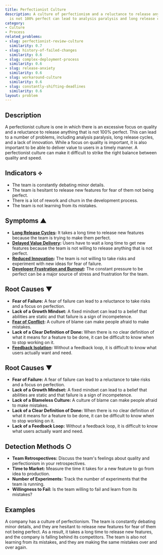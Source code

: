 ```yaml
---
title: Perfectionist Culture
description: A culture of perfectionism and a reluctance to release anything that
  is not 100% perfect can lead to analysis paralysis and long release cycles.
category:
- Culture
- Process
related_problems:
- slug: perfectionist-review-culture
  similarity: 0.7
- slug: history-of-failed-changes
  similarity: 0.6
- slug: complex-deployment-process
  similarity: 0.6
- slug: release-anxiety
  similarity: 0.6
- slug: workaround-culture
  similarity: 0.6
- slug: constantly-shifting-deadlines
  similarity: 0.6
layout: problem
---
```


## Description
A perfectionist culture is one in which there is an excessive focus on quality and a reluctance to release anything that is not 100% perfect. This can lead to a number of problems, including analysis paralysis, long release cycles, and a lack of innovation. While a focus on quality is important, it is also important to be able to deliver value to users in a timely manner. A perfectionist culture can make it difficult to strike the right balance between quality and speed.

## Indicators ⟡
- The team is constantly debating minor details.
- The team is hesitant to release new features for fear of them not being perfect.
- There is a lot of rework and churn in the development process.
- The team is not learning from its mistakes.

## Symptoms ▲
- **[Long Release Cycles](long-release-cycles.md):** It takes a long time to release new features because the team is trying to make them perfect.
- **[Delayed Value Delivery](delayed-value-delivery.md):** Users have to wait a long time to get new features because the team is not willing to release anything that is not perfect.
- **[Reduced Innovation](reduced-innovation.md):** The team is not willing to take risks and experiment with new ideas for fear of failure.
- **[Developer Frustration and Burnout](developer-frustration-and-burnout.md):** The constant pressure to be perfect can be a major source of stress and frustration for the team.

## Root Causes ▼
- **Fear of Failure:** A fear of failure can lead to a reluctance to take risks and a focus on perfection.
- **Lack of a Growth Mindset:** A fixed mindset can lead to a belief that abilities are static and that failure is a sign of incompetence.
- **[Fear of Conflict](fear-of-conflict.md):** A culture of blame can make people afraid to make mistakes.
- **Lack of a Clear Definition of Done:** When there is no clear definition of what it means for a feature to be done, it can be difficult to know when to stop working on it.
- **[Feedback Isolation](feedback-isolation.md):** Without a feedback loop, it is difficult to know what users actually want and need.

## Root Causes ▼
- **Fear of Failure:** A fear of failure can lead to a reluctance to take risks and a focus on perfection.
- **Lack of a Growth Mindset:** A fixed mindset can lead to a belief that abilities are static and that failure is a sign of incompetence.
- **Lack of a Blameless Culture:** A culture of blame can make people afraid to make mistakes.
- **Lack of a Clear Definition of Done:** When there is no clear definition of what it means for a feature to be done, it can be difficult to know when to stop working on it.
- **Lack of a Feedback Loop:** Without a feedback loop, it is difficult to know what users actually want and need.

## Detection Methods ○
- **Team Retrospectives:** Discuss the team's feelings about quality and perfectionism in your retrospectives.
- **Time to Market:** Measure the time it takes for a new feature to go from idea to production.
- **Number of Experiments:** Track the number of experiments that the team is running.
- **Willingness to Fail:** Is the team willing to fail and learn from its mistakes?

## Examples
A company has a culture of perfectionism. The team is constantly debating minor details, and they are hesitant to release new features for fear of them not being perfect. As a result, it takes a long time to release new features, and the company is falling behind its competitors. The team is also not learning from its mistakes, and they are making the same mistakes over and over again.
